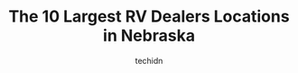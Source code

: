 ---
layout: ampstory
image: https://i0.wp.com/paketmu.com/wp-content/uploads/2023/06/dykemans-camper-place-hastings-motor-sales-0-in-nebraska-1686371006.jpeg?resize=640,853
author: techidn
featured: false
description: Explore the diverse RV Dealer scene in Nebraska, home to an incredible selection of 10 establishments catering to every taste. Whether youre in search of iconic favorites or undiscovered tr
title: The 10 Largest RV Dealers Locations in Nebraska
cover:
   title: The 10 Largest RV Dealers Locations in Nebraska
   subtitle: RICKPATE
   background: https://paketmu.com/wp-content/uploads/2023/06/dykemans-camper-place-hastings-motor-sales-0-in-nebraska-1686371006.jpeg

pages: 
 - layout: thirds
   top: <h1>#1 AC Nelsen RV World - Omaha</h1>
   bottom: "<p>We were an out of state buyer, from several hours away. I personally work in sales and am not an easy person to satisfy. We worked with Mike Livesay. Great sales advisor!</p>"
   background: https://paketmu.com/wp-content/uploads/2023/06/dykemans-camper-place-hastings-motor-sales-1-in-nebraska-1686371006.jpeg
   backgroundblur: true
 - layout: thirds
   top: <h1>#2 Bishs RV of Omaha</h1>
   bottom: "<p>We bought a camper here, it was our second camper and we had a way better experience than we did at the other dealer. Keegan, the sales rep, was very helpful and knowledg</p>"
   background: https://paketmu.com/wp-content/uploads/2023/06/dykemans-camper-place-hastings-motor-sales-2-in-nebraska-1686371008.jpeg
   cta:
      link: https://paketmu.com/the-10-largest-rv-dealers-locations-in-nebraska/
      text: The 10 Largest RV Dealers Locations in Nebraska
 - layout: thirds
   top: <h1>#3 Bishs RV of Lincoln</h1>
   bottom: "<p>Hands down one of the easiest / smoothest customer relations sales purchase Ive ever made in my adult life to date.  From beginning to end - Frank & Brandon treating me </p>"
   background: https://paketmu.com/wp-content/uploads/2023/06/dykemans-camper-place-hastings-motor-sales-3-in-nebraska-1686371009.jpeg
   cta:
      link: https://paketmu.com/the-10-largest-rv-dealers-locations-in-nebraska/
      text: The 10 Largest RV Dealers Locations in Nebraska
 - layout: thirds
   top: <h1>#4 Rich & Sons RV Headquarters</h1>
   bottom: "<p>5112 S Antelope Dr, Grand Island, NE 68803, United States</p>"
   background: https://images.unsplash.com/photo-1609083590460-7b8cc0ca65f8?ixlib=rb-4.0.3&ixid=MnwxMjA3fDB8MHxwaG90by1wYWdlfHx8fGVufDB8fHx8&auto=format&fit=crop&w=640&h=853&q=80
   cta:
      link: https://paketmu.com/the-10-largest-rv-dealers-locations-in-nebraska/
      text: The 10 Largest RV Dealers Locations in Nebraska
 - layout: thirds
   top: <h1>#5 Leach Camper Sales of Lincoln</h1>
   bottom: "<p>2727 Cornhusker Hwy, Lincoln, NE 68504, United States</p>"
   background: https://images.unsplash.com/photo-1522441815192-d9f04eb0615c?ixlib=rb-4.0.3&ixid=MnwxMjA3fDB8MHxwaG90by1wYWdlfHx8fGVufDB8fHx8&auto=format&fit=crop&w=640&h=853&q=80
   cta:
      link: https://paketmu.com/the-10-largest-rv-dealers-locations-in-nebraska/
      text: The 10 Largest RV Dealers Locations in Nebraska
 - layout: thirds
   top: <h1>#6 Bishs RV of Kearney</h1>
   bottom: "<p>115 E 1st St, Kearney, NE 68847, United States</p>"
   background: https://images.unsplash.com/photo-1618005182384-a83a8bd57fbe?ixlib=rb-4.0.3&ixid=MnwxMjA3fDB8MHxwaG90by1wYWdlfHx8fGVufDB8fHx8&auto=format&fit=crop&w=640&h=853&q=80
   cta:
      link: https://paketmu.com/the-10-largest-rv-dealers-locations-in-nebraska/
      text: The 10 Largest RV Dealers Locations in Nebraska
 - layout: thirds
   top: <h1>#7 Camping World</h1>
   bottom: "<p>6340 Arbor Rd, Lincoln, NE 68517, United States</p>"
   background: https://images.unsplash.com/photo-1488554378835-f7acf46e6c98?ixlib=rb-4.0.3&ixid=MnwxMjA3fDB8MHxwaG90by1wYWdlfHx8fGVufDB8fHx8&auto=format&fit=crop&w=640&h=853&q=80
   cta:
      link: https://paketmu.com/the-10-largest-rv-dealers-locations-in-nebraska/
      text: The 10 Largest RV Dealers Locations in Nebraska
 - layout: thirds
   middle: Continue reading...
   background: https://images.unsplash.com/photo-1595364397663-fca4f075d796?ixlib=rb-4.0.3&ixid=MnwxMjA3fDB8MHxwaG90by1wYWdlfHx8fGVufDB8fHx8&auto=format&fit=crop&w=640&h=853&q=80
   cta:
      link: https://paketmu.com/the-10-largest-rv-dealers-locations-in-nebraska/
      text: The 10 Largest RV Dealers Locations in Nebraska
      
---